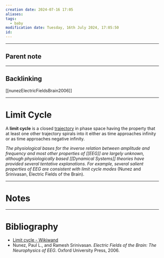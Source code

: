 ```yaml
---
creation date: 2024-07-16 17:05
aliases: 
tags:
  - baby
modification date: Tuesday, 16th July 2024, 17:05:50
id:
---
```

--- 
## Parent note
---
## Backlinking
[[nunezElectricFieldsBrain2006]]

---
# Limit Cycle
A **limit cycle** is a closed [trajectory](https://www.wikiwand.com/en/Trajectory "Trajectory") in phase space having the property that at least one other trajectory spirals into it either as time approaches infinity or as time approaches negative infinity.

*The physiological bases for the inverse relation between amplitude and frequency and most other properties of [[EEG]] are largely unknown, although physiologically based [[Dynamical Systems]] theories have provided several tentative explanations. For example, several salient properties of EEG are consistent with limit cycle modes* (Nunez and Srinivasan, Electric Fields of the Brain).

---
# Notes


---
# Bibliography
+ [Limit cycle - Wikiwand](https://www.wikiwand.com/en/Limit_cycle)
+ Nunez, Paul L., and Ramesh Srinivasan. _Electric Fields of the Brain: The Neurophysics of EEG_. Oxford University Press, 2006.